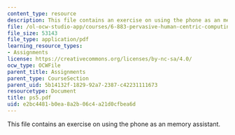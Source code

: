 ```yaml
---
content_type: resource
description: This file contains an exercise on using the phone as an memory assistant.
file: /ol-ocw-studio-app/courses/6-883-pervasive-human-centric-computing-sma-5508-spring-2006/e2bc4481b0ea8a2b06c4a21d0cfbea6d_ps5.pdf
file_size: 53143
file_type: application/pdf
learning_resource_types:
- Assignments
license: https://creativecommons.org/licenses/by-nc-sa/4.0/
ocw_type: OCWFile
parent_title: Assignments
parent_type: CourseSection
parent_uid: 5b14132f-1829-92a7-2387-c42231111673
resourcetype: Document
title: ps5.pdf
uid: e2bc4481-b0ea-8a2b-06c4-a21d0cfbea6d
---
```

This file contains an exercise on using the phone as an memory assistant.